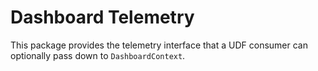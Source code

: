 # Dashboard Telemetry

This package provides the telemetry interface that a UDF consumer can optionally pass down to `DashboardContext`.
